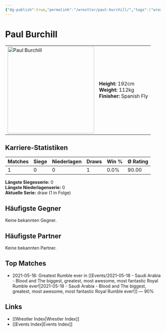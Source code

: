 ```yaml
---
{"dg-publish":true,"permalink":"/wrestler/paul-burchill/","tags":["wrestler"],"noteIcon":"","created":"2025-08-11T09:33:20.476+02:00"}
---
```



# Paul Burchill

<table>
<tr>
<td><img src="Paul Burchill.png" width="280" alt="Paul Burchill"></td>
<td>
<b>Height:</b> 192cm<br>
<b>Weight:</b> 112kg<br>
<b>Finisher:</b> Spanish Fly<br>
</td>
</tr>
</table>

## Karriere-Statistiken

| Matches | Siege | Niederlagen | Draws | Win % | Ø Rating |
|---------|-------|-------------|-------|-------|-----------|
| 1 | 0 | 0 | 1 | 0.0% | 90.00 |

**Längste Siegesserie:** 0<br>**Längste Niederlagenserie:** 0<br>**Aktuelle Serie:** draw (1 in Folge)


## Häufigste Gegner
Keine bekannten Gegner.

## Häufigste Partner
Keine bekannten Partner.

## Top Matches
- 2021-05-18: Greatest Rumble ever in [[Events/2021-05-18 - Saudi Arabia - Blood and The biggest, greatest, most awesome, most fantastic Royal Rumble ever!\|2021-05-18 - Saudi Arabia - Blood and The biggest, greatest, most awesome, most fantastic Royal Rumble ever!]] — 90%

## Links
- [[Wrestler Index\|Wrestler Index]]
- [[Events Index\|Events Index]]
